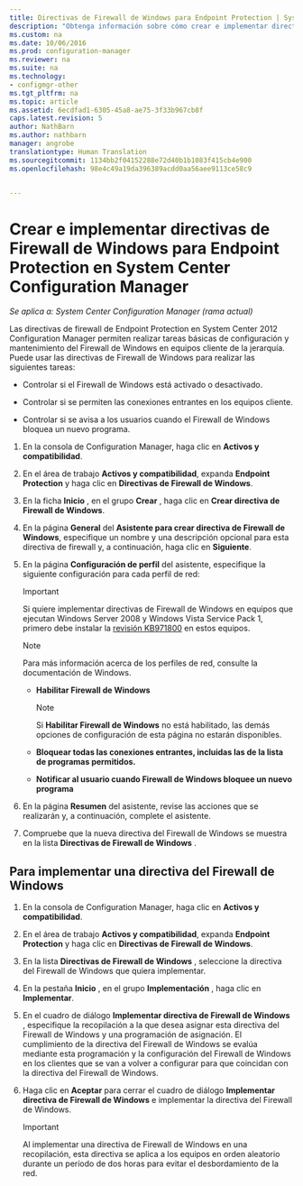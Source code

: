 ```yaml
---
title: Directivas de Firewall de Windows para Endpoint Protection | System Center Configuration Manager
description: "Obtenga información sobre cómo crear e implementar directivas de firewall para Endpoint Protection en System Center 2012 Configuration Manager."
ms.custom: na
ms.date: 10/06/2016
ms.prod: configuration-manager
ms.reviewer: na
ms.suite: na
ms.technology:
- configmgr-other
ms.tgt_pltfrm: na
ms.topic: article
ms.assetid: 6ecdfad1-6305-45a8-ae75-3f33b967cb8f
caps.latest.revision: 5
author: NathBarn
ms.author: nathbarn
manager: angrobe
translationtype: Human Translation
ms.sourcegitcommit: 1134bb2f04152288e72d40b1b1083f415cb4e900
ms.openlocfilehash: 98e4c49a19da396389acdd0aa56aee9113ce58c9


---
```

# <a name="create-and-deploy-windows-firewall-policies-for-endpoint-protection-in-system-center-configuration-manager"></a>Crear e implementar directivas de Firewall de Windows para Endpoint Protection en System Center Configuration Manager

*Se aplica a: System Center Configuration Manager (rama actual)*

Las directivas de firewall de Endpoint Protection en System Center 2012 Configuration Manager permiten realizar tareas básicas de configuración y mantenimiento del Firewall de Windows en equipos cliente de la jerarquía. Puede usar las directivas de Firewall de Windows para realizar las siguientes tareas:  

-   Controlar si el Firewall de Windows está activado o desactivado.  

-   Controlar si se permiten las conexiones entrantes en los equipos cliente.  

-   Controlar si se avisa a los usuarios cuando el Firewall de Windows bloquea un nuevo programa.  

1.  En la consola de Configuration Manager, haga clic en **Activos y compatibilidad**.  

2.  En el área de trabajo **Activos y compatibilidad**, expanda **Endpoint Protection** y haga clic en **Directivas de Firewall de Windows**.  

3.  En la ficha **Inicio** , en el grupo **Crear** , haga clic en **Crear directiva de Firewall de Windows**.  

4.  En la página **General** del **Asistente para crear directiva de Firewall de Windows**, especifique un nombre y una descripción opcional para esta directiva de firewall y, a continuación, haga clic en **Siguiente**.  

5.  En la página **Configuración de perfil** del asistente, especifique la siguiente configuración para cada perfil de red:  

    > [!IMPORTANT]  
    >  Si quiere implementar directivas de Firewall de Windows en equipos que ejecutan Windows Server 2008 y Windows Vista Service Pack 1, primero debe instalar la [revisión KB971800](http://go.microsoft.com/fwlink/p/?LinkId=231239) en estos equipos.  

    > [!NOTE]  
    >  Para más información acerca de los perfiles de red, consulte la documentación de Windows.  

    -   **Habilitar Firewall de Windows**  

        > [!NOTE]  
        >  Si **Habilitar Firewall de Windows** no está habilitado, las demás opciones de configuración de esta página no estarán disponibles.  

    -   **Bloquear todas las conexiones entrantes, incluidas las de la lista de programas permitidos.**  

    -   **Notificar al usuario cuando Firewall de Windows bloquee un nuevo programa**  

6.  En la página **Resumen** del asistente, revise las acciones que se realizarán y, a continuación, complete el asistente.  

7.  Compruebe que la nueva directiva del Firewall de Windows se muestra en la lista **Directivas de Firewall de Windows** .  

##  <a name="a-namebkmkassigna-to-deploy-a-windows-firewall-policy"></a><a name="BKMK_Assign"></a> Para implementar una directiva del Firewall de Windows  

1.  En la consola de Configuration Manager, haga clic en **Activos y compatibilidad**.  

2.  En el área de trabajo **Activos y compatibilidad**, expanda **Endpoint Protection** y haga clic en **Directivas de Firewall de Windows**.  

3.  En la lista **Directivas de Firewall de Windows** , seleccione la directiva del Firewall de Windows que quiera implementar.  

4.  En la pestaña **Inicio** , en el grupo **Implementación** , haga clic en **Implementar**.  

5.  En el cuadro de diálogo **Implementar directiva de Firewall de Windows** , especifique la recopilación a la que desea asignar esta directiva del Firewall de Windows y una programación de asignación. El cumplimiento de la directiva del Firewall de Windows se evalúa mediante esta programación y la configuración del Firewall de Windows en los clientes que se van a volver a configurar para que coincidan con la directiva del Firewall de Windows.  

6.  Haga clic en **Aceptar** para cerrar el cuadro de diálogo **Implementar directiva de Firewall de Windows** e implementar la directiva del Firewall de Windows.  

    > [!IMPORTANT]  
    >  Al implementar una directiva de Firewall de Windows en una recopilación, esta directiva se aplica a los equipos en orden aleatorio durante un período de dos horas para evitar el desbordamiento de la red.



<!--HONumber=Nov16_HO1-->



